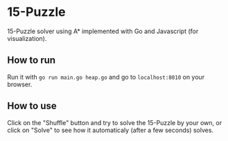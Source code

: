 # 15-Puzzle
15-Puzzle solver using A* implemented with Go and Javascript (for visualization).

## How to run

Run it with `go run main.go heap.go` and go to `localhost:8010` on your browser.

## How to use

Click on the "Shuffle" button and try to solve the 15-Puzzle by your own, or click on "Solve" to see how it automaticaly (after a few seconds) solves.
